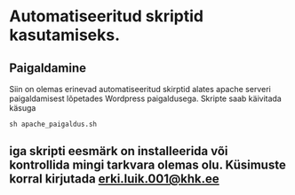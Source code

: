 # Automatiseeritud skriptid kasutamiseks.
## Paigaldamine
Siin on olemas erinevad automatiseeritud skirptid alates apache serveri paigaldamisest lõpetades Wordpress paigaldusega.
Skripte saab käivitada käsuga
```
sh apache_paigaldus.sh
```
iga skripti eesmärk on installeerida või kontrollida mingi tarkvara olemas olu.
Küsimuste korral kirjutada erki.luik.001@khk.ee
---
